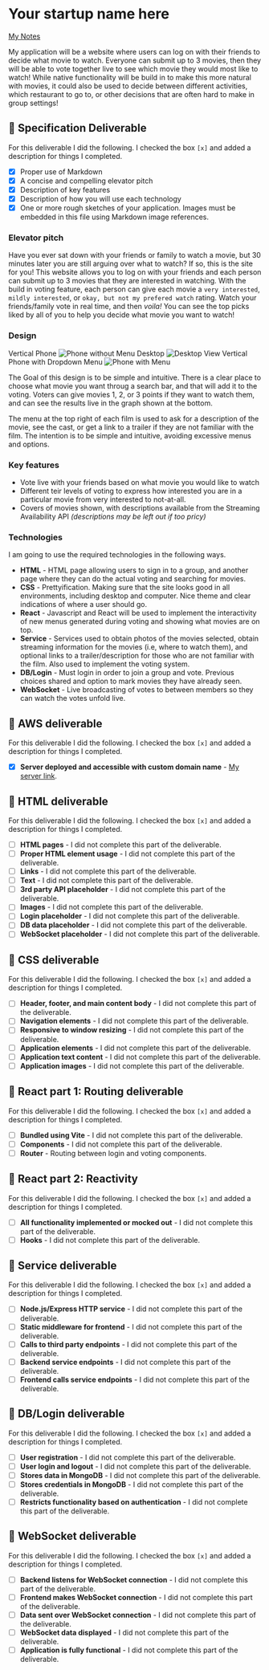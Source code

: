# Your startup name here

[My Notes](notes.md)

My application will be a website where users can log on with their friends to decide what movie to watch. Everyone can submit up to 3 movies, then they will be able to vote together live to see which movie they would most like to watch! While native functionality will be build in to make this more natural with movies, it could also be used to decide between different activities, which restaurant to go to, or other decisions that are often hard to make in group settings!

## 🚀 Specification Deliverable

For this deliverable I did the following. I checked the box `[x]` and added a description for things I completed.

- [x] Proper use of Markdown
- [x] A concise and compelling elevator pitch
- [x] Description of key features
- [x] Description of how you will use each technology
- [x] One or more rough sketches of your application. Images must be embedded in this file using Markdown image references.

### Elevator pitch

Have you ever sat down with your friends or family to watch a movie, but 30 minutes later you are still arguing over what to watch? If so, this is the site for you! This website allows you to log on with your friends and each person can submit up to 3 movies that they are interested in watching. With the build in voting feature, each person can give each movie a `very interested`, `mildly interested`, or `okay, but not my prefered watch` rating. Watch your friends/family vote in real time, and then _voila!_ You can see the top picks liked by all of you to help you decide what movie you want to watch!

### Design

Vertical Phone
![Phone without Menu](PENUP_20250114_222953.png)
Desktop
![Desktop View](PENUP_20250114_223129.png)
Vertical Phone with Dropdown Menu
![Phone with Menu](PENUP_20250114_223016.png) 


The Goal of this design is to be simple and intuitive. There is a clear place to choose what movie you want throug a search bar, and that will add it to the voting. Voters can give movies 1, 2, or 3 points if they want to watch them, and can see the results live in the graph shown at the bottom.

The menu at the top right of each film is used to ask for a description of the movie, see the cast, or get a link to a trailer if they are not familiar with the film. The intention is to be simple and intuitive, avoiding excessive menus and options.


### Key features

- Vote live with your friends based on what movie you would like to watch
- Different teir levels of voting to express how interested you are in a particular movie from very interested to not-at-all.
- Covers of movies shown, with descriptions available from the Streaming Availability API _(descriptions may be left out if too pricy)_

### Technologies

I am going to use the required technologies in the following ways.

- **HTML** - HTML page allowing users to sign in to a group, and another page where they can do the actual voting and searching for movies.
- **CSS** - Prettyification. Making sure that the site looks good in all environments, including desktop and computer. Nice theme and clear indications of where a user should go.
- **React** - Javascript and React will be used to implement the interactivity of new menus generated during voting and showing what movies are on top.
- **Service** - Services used to obtain photos of the movies selected, obtain streaming information for the movies (i.e, where to watch them), and optional links to a trailer/description for those who are not familiar with the film. Also used to implement the voting system.
- **DB/Login** - Must login in order to join a group and vote. Previous choices shared and option to mark movies they have already seen.
- **WebSocket** - Live broadcasting of votes to between members so they can watch the votes unfold live.

## 🚀 AWS deliverable

For this deliverable I did the following. I checked the box `[x]` and added a description for things I completed.

- [x] **Server deployed and accessible with custom domain name** - [My server link](https://startup.samuelmcconkie.com).

## 🚀 HTML deliverable

For this deliverable I did the following. I checked the box `[x]` and added a description for things I completed.

- [ ] **HTML pages** - I did not complete this part of the deliverable.
- [ ] **Proper HTML element usage** - I did not complete this part of the deliverable.
- [ ] **Links** - I did not complete this part of the deliverable.
- [ ] **Text** - I did not complete this part of the deliverable.
- [ ] **3rd party API placeholder** - I did not complete this part of the deliverable.
- [ ] **Images** - I did not complete this part of the deliverable.
- [ ] **Login placeholder** - I did not complete this part of the deliverable.
- [ ] **DB data placeholder** - I did not complete this part of the deliverable.
- [ ] **WebSocket placeholder** - I did not complete this part of the deliverable.

## 🚀 CSS deliverable

For this deliverable I did the following. I checked the box `[x]` and added a description for things I completed.

- [ ] **Header, footer, and main content body** - I did not complete this part of the deliverable.
- [ ] **Navigation elements** - I did not complete this part of the deliverable.
- [ ] **Responsive to window resizing** - I did not complete this part of the deliverable.
- [ ] **Application elements** - I did not complete this part of the deliverable.
- [ ] **Application text content** - I did not complete this part of the deliverable.
- [ ] **Application images** - I did not complete this part of the deliverable.

## 🚀 React part 1: Routing deliverable

For this deliverable I did the following. I checked the box `[x]` and added a description for things I completed.

- [ ] **Bundled using Vite** - I did not complete this part of the deliverable.
- [ ] **Components** - I did not complete this part of the deliverable.
- [ ] **Router** - Routing between login and voting components.

## 🚀 React part 2: Reactivity

For this deliverable I did the following. I checked the box `[x]` and added a description for things I completed.

- [ ] **All functionality implemented or mocked out** - I did not complete this part of the deliverable.
- [ ] **Hooks** - I did not complete this part of the deliverable.

## 🚀 Service deliverable

For this deliverable I did the following. I checked the box `[x]` and added a description for things I completed.

- [ ] **Node.js/Express HTTP service** - I did not complete this part of the deliverable.
- [ ] **Static middleware for frontend** - I did not complete this part of the deliverable.
- [ ] **Calls to third party endpoints** - I did not complete this part of the deliverable.
- [ ] **Backend service endpoints** - I did not complete this part of the deliverable.
- [ ] **Frontend calls service endpoints** - I did not complete this part of the deliverable.

## 🚀 DB/Login deliverable

For this deliverable I did the following. I checked the box `[x]` and added a description for things I completed.

- [ ] **User registration** - I did not complete this part of the deliverable.
- [ ] **User login and logout** - I did not complete this part of the deliverable.
- [ ] **Stores data in MongoDB** - I did not complete this part of the deliverable.
- [ ] **Stores credentials in MongoDB** - I did not complete this part of the deliverable.
- [ ] **Restricts functionality based on authentication** - I did not complete this part of the deliverable.

## 🚀 WebSocket deliverable

For this deliverable I did the following. I checked the box `[x]` and added a description for things I completed.

- [ ] **Backend listens for WebSocket connection** - I did not complete this part of the deliverable.
- [ ] **Frontend makes WebSocket connection** - I did not complete this part of the deliverable.
- [ ] **Data sent over WebSocket connection** - I did not complete this part of the deliverable.
- [ ] **WebSocket data displayed** - I did not complete this part of the deliverable.
- [ ] **Application is fully functional** - I did not complete this part of the deliverable.
